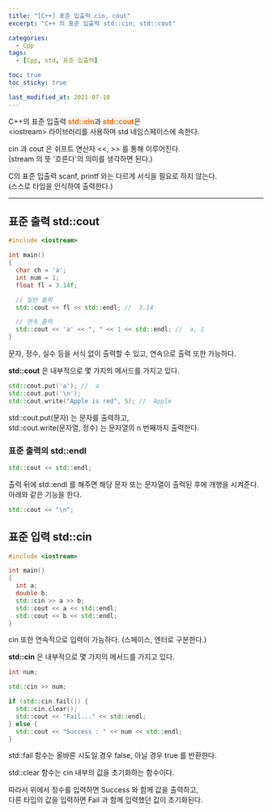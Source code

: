 ```yaml
---
title: "[C++] 표준 입출력 cin, cout"
excerpt: "C++ 의 표준 입출력 std::cin, std::cout"

categories:
  - Cpp
tags:
  - [Cpp, std, 표준 입출력]

toc: true
toc_sticky: true

last_modified_at: 2021-07-10
---
```


C++의 표준 입출력 <mark style="background-color: #f1f1f1; color: #ff7000">**std::cin**</mark>과 <mark style="background-color: #f1f1f1; color: #ff7000">**std::cout**</mark>은   
\<iostream> 라이브러리를 사용하며 std 네임스페이스에 속한다.

cin 과 cout 은 쉬프트 연산자 <<, >> 를 통해 이루어진다.   
(stream 의 뜻 '흐른다'의 의미를 생각하면 된다.)

C의 표준 입출력 scanf, printf 와는 다르게 서식을 필요로 하지 않는다.   
(스스로 타입을 인식하여 출력한다.)

___

## 표준 출력 std::cout

```cpp
#include <iostream>

int main()
{
  char ch = 'a';
  int num = 1;
  float fl = 3.14f;

  // 일반 출력
  std::cout << fl << std::endl; //  3.14

  // 연속 출력
  std::cout << 'a' << ", " << 1 << std::endl; //  a, 1
}
```

문자, 정수, 실수 등을 서식 없이 출력할 수 있고, 연속으로 출력 또한 가능하다.

**std::cout** 은 내부적으로 몇 가지의 메서드를 가지고 있다.

```cpp
std::cout.put('a'); //  a
std::cout.put('\n');
std::cout.write("Apple is red", 5); //  Apple
```

std::cout.put(문자) 는 문자를 출력하고,   
std::cout.write(문자열, 정수) 는 문자열의 n 번째까지 출력한다.

### 표준 출력의 std::endl

```cpp
std::cout << std::endl;
```

출력 뒤에 std::endl 를 해주면 해당 문자 또는 문자열이 출력된 후에 개행을 시켜준다. 아래와 같은 기능을 한다.

```cpp
std::cout << "\n";
```

## 표준 입력 std::cin

```cpp
#include <iostream>

int main()
{
  int a;
  double b;
  std::cin >> a >> b;
  std::cout << a << std::endl;
  std::cout << b << std::endl;
}
```

cin 또한 연속적으로 입력이 가능하다. (스페이스, 엔터로 구분한다.)

**std::cin** 은 내부적으로 몇 가지의 메서드를 가지고 있다.

```cpp
int num;

std::cin >> num;

if (std::cin.fail()) {
  std::cin.clear();
  std::cout << "Fail..." << std::endl;
} else {
  std::cout << "Success : " << num << std::endl;
}
```

std::fail 함수는 올바른 시도일 경우 false, 아닐 경우 true 를 반환한다.

std::clear 함수는 cin 내부의 값을 초기화하는 함수이다.

따라서 위에서 정수를 입력하면 Success 와 함께 값을 출력하고,   
다른 타입의 값을 입력하면 Fail 과 함께 입력했던 값이 초기화된다.